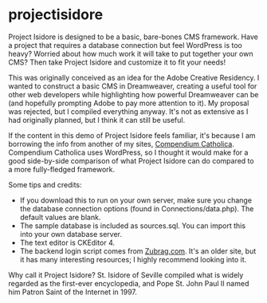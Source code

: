 # projectisidore
Project Isidore is designed to be a basic, bare-bones CMS framework. Have a project that requires a database connection but feel WordPress is too heavy? Worried about how much work it will take to put together your own CMS? Then take Project Isidore and customize it to fit your needs!

This was originally conceived as an idea for the Adobe Creative Residency. I wanted to construct a basic CMS in Dreamweaver, creating a useful tool for other web developers while highlighting how powerful Dreamweaver can be (and hopefully prompting Adobe to pay more attention to it). My proposal was rejected, but I compiled everything anyway. It's not as extensive as I had originally planned, but I think it can still be useful.

If the content in this demo of Project Isidore feels familiar, it's because I am borrowing the info from another of my sites, <a href="compcat.paulaluther.net" target="_blank">Compendium Catholica</a>. Compendium Catholica uses WordPress, so I thought it would make for a good side-by-side comparison of what Project Isidore can do compared to a more fully-fledged framework.

Some tips and credits:

<ul><li>If you download this to run on your own server, make sure you change the database connection options (found in Connections/data.php). The default values are blank.</li>
<li>The sample database is included as sources.sql. You can import this into your own database server.</li>
  <li>The text editor is CKEditor 4.</li>
  <li>The backend login script comes from <a href="zubrag.com" target="_blank">Zubrag.com</a>. It's an older site, but it has many interesting resources; I highly recommend looking into it.</li></ul>


Why call it Project Isidore? St. Isidore of Seville compiled what is widely regarded as the first-ever encyclopedia, and Pope St. John Paul II named him Patron Saint of the Internet in 1997.
